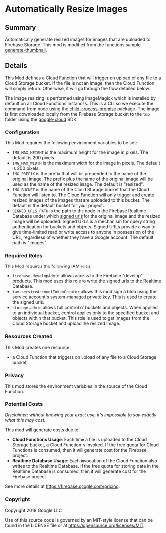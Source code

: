 # Automatically Resize Images

## Summary

Automatically generate resized images for images that are uploaded to Firebase Storage. This mod is modified from the functions sample [generate-thumbnail](https://github.com/firebase/functions-samples/tree/Node-8/generate-thumbnail).

## Details

This Mod defines a Cloud Function that will trigger on upload of any file to a Cloud Storage bucket. If the file is not an image, then the Cloud Function will simply return. Otherwise, it will go through the flow detailed below.

The image resizing is performed using ImageMagick which is installed by default on all Cloud Functions instances. This is a CLI so we execute the command from node using the [child-process-promise](https://www.npmjs.com/package/child-process-promise) package. The image is first downloaded locally from the Firebase Storage bucket to the `tmp` folder using the [google-cloud](https://github.com/GoogleCloudPlatform/google-cloud-node) SDK.

### Configuration

This Mod requires the following environment variables to be set:

- `IMG_MAX_HEIGHT` is the maximum height for the image in pixels. The default is 200 pixels.
- `IMG_MAX_WIDTH` is the maximum width for the image in pixels. The default is 200 pixels.
- `IMG_PREFIX` is the prefix that will be prepended to the name of the original image. The prefix plus the name of the original image will be used as the name of the resized image. The default is "resized".
- `IMG_BUCKET` is the name of the Cloud Storage bucket that the Cloud Function will listen to. The Cloud Function will only trigger and create resized images of the images that are uploaded to this bucket. The default is the default bucket for your project.
- `SIGNED_URLS_PATH` is the path to the node in the Firebase Realtime Database under which [signed urls](https://cloud.google.com/storage/docs/access-control/signed-urls) for the original image and the resized image will be uploaded. Signed URLs is a mechanism for query string authentication for buckets and objects. Signed URLs provide a way to give time-limited read or write access to anyone in possession of the URL, regardless of whether they have a Google account. The default path is "images".

### Required Roles

This Mod requires the following IAM roles:

- `firebase.developAdmin` allows access to the Firebase "develop" products. This mod uses this role to write the signed urls to the Realtime Database.
- `iam.serviceAccountTokenCreator` allows this mod sign a blob using the service account's system-managed private key. This is used to create the signed urls.
- `storage.admin` allows full control of buckets and objects. When applied to an individual bucket, control applies only to the specified bucket and objects within that bucket. This role is used to get images from the Cloud Storage bucket and upload the resized image.

### Resources Created

This Mod creates one resource:

- a Cloud Function that triggers on upload of any file to a Cloud Storage bucket.

### Privacy

This mod stores the environment variables in the source of the Cloud Function.

### Potential Costs

_Disclaimer: without knowing your exact use, it's impossible to say exactly what this may cost._

This mod will generate costs due to:

- **Cloud Functions Usage**: Each time a file is uploaded to the Cloud Storage bucket, a Cloud Function is invoked. If the free quota for Cloud Functions is consumed, then it will generate cost for the Firebase project.
- **Realtime Database Usage**: Each invocation of the Cloud Function also writes to the Realtime Database. If the free quota for storing data in the Realtime Database is consumed, then it will generate cost for the Firebase project.

See more details at https://firebase.google.com/pricing.

### Copyright

Copyright 2018 Google LLC

Use of this source code is governed by an MIT-style
license that can be found in the LICENSE file or at
https://opensource.org/licenses/MIT.

